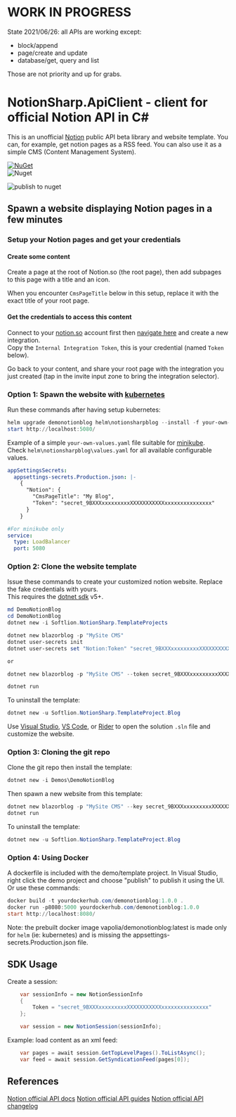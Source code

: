 # WORK IN PROGRESS  

State 2021/06/26: all APIs are working except:
- block/append
- page/create and update
- database/get, query and list

Those are not priority and up for grabs.


# NotionSharp.ApiClient - client for official Notion API in C#

This is an unofficial [Notion](https://notion.so) public API beta library and website template. You can, for example, get notion pages as a RSS feed. You can also use it as a simple CMS (Content Management System).

[![NuGet][nuget-img]][nuget-link]  
![Nuget](https://img.shields.io/nuget/dt/Softlion.NotionSharp.ApiClient)

![publish to nuget](https://github.com/softlion/NotionSharp/workflows/publish%20to%20nuget/badge.svg)

[nuget-link]: https://www.nuget.org/packages/Softlion.NotionSharp.ApiClient/
[nuget-img]: https://img.shields.io/nuget/v/Softlion.NotionSharp.ApiClient

## Spawn a website displaying Notion pages in a few minutes

### Setup your Notion pages and get your credentials

#### Create some content  
  Create a page at the root of Notion.so (the root page), then add subpages to this page with a title and an icon.

  When you encounter `CmsPageTitle` below in this setup, replace it with the exact title of your root page.

#### Get the credentials to access this content

  Connect to your [notion.so](notion.so) account first then [navigate here](https://www.notion.so/my-integrations) and create a new integration.  
  Copy the `Internal Integration Token`, this is your credential (named `Token` below).

  Go back to your content, and share your root page with the integration you just created (tap in the invite input zone to bring the integration selector).
  
  


### Option 1: Spawn the website with [kubernetes](https://kubernetes.io/)

Run these commands after having setup kubernetes:

```powershell
helm upgrade demonotionblog helm\notionsharpblog --install -f your-own-values.yaml
start http://localhost:5080/
```

Example of a simple `your-own-values.yaml` file suitable for [minikube](https://kubernetes.io/fr/docs/setup/learning-environment/minikube/).  
Check `helm\notionsharpblog\values.yaml` for all available configurable values.

```yaml
appSettingsSecrets:
  appsettings-secrets.Production.json: |-
    {
      "Notion": {
        "CmsPageTitle": "My Blog",
        "Token": "secret_9BXXXxxxxxxxxxXXXXXXXXXXXxxxxxxxxxxxxxxx"
      }
    }

#For minikube only
service:
  type: LoadBalancer
  port: 5080
```
  
  





### Option 2: Clone the website template

Issue these commands to create your customized notion website. Replace the fake credentials with yours.  
This requires the [dotnet sdk](https://dotnet.microsoft.com/download) v5+.

```powershell
md DemoNotionBlog
cd DemoNotionBlog
dotnet new -i Softlion.NotionSharp.TemplateProjects
```

```powershell
dotnet new blazorblog -p "MySite CMS"
dotnet user-secrets init
dotnet user-secrets set "Notion:Token" "secret_9BXXXxxxxxxxxxXXXXXXXXXXXxxxxxxxxxxxxxxx"

or

dotnet new blazorblog -p "MySite CMS" --token secret_9BXXXxxxxxxxxxXXXXXXXXXXXxxxxxxxxxxxxxxx
```
```powershell
dotnet run
```

To uninstall the template:
```powershell
dotnet new -u Softlion.NotionSharp.TemplateProject.Blog
```

Use [Visual Studio](https://visualstudio.microsoft.com/), [VS Code](https://code.visualstudio.com/), or [Rider](https://www.jetbrains.com/rider/) to open the solution `.sln` file and customize the website.
  
  



### Option 3: Cloning the git repo

Clone the git repo then install the template:

```powershell
dotnet new -i Demos\DemoNotionBlog
```
Then spawn a new website from this template:
```powershell
dotnet new blazorblog -p "MySite CMS" --key secret_9BXXXxxxxxxxxxXXXXXXXXXXXxxxxxxxxxxxxxxx
dotnet run
```

To uninstall the template:
```powershell
dotnet new -u Softlion.NotionSharp.TemplateProject.Blog
``` 
  
  



### Option 4: Using Docker

A dockerfile is included with the demo/template project.
In Visual Studio, right click the demo project and choose "publish" to publish it using the UI.
Or use these commands:

```powershell
docker build -t yourdockerhub.com/demonotionblog:1.0.0 .
docker run -p8080:5000 yourdockerhub.com/demonotionblog:1.0.0
start http://localhost:8080/
```

Note: the prebuilt docker image vapolia/demonotionblog:latest is made only for `helm` (ie: kubernetes) and is missing the appsettings-secrets.Production.json file.
  
  
  


## SDK Usage

Create a session:

```csharp
    var sessionInfo = new NotionSessionInfo 
    {
        Token = "secret_9BXXXxxxxxxxxxXXXXXXXXXXXxxxxxxxxxxxxxxx"
    };

    var session = new NotionSession(sessionInfo);
```

Example: load content as an xml feed:

```csharp
    var pages = await session.GetTopLevelPages().ToListAsync();
    var feed = await session.GetSyndicationFeed(pages[0]);
```

## References

[Notion official API docs](https://developers.notion.com/reference/intro)
[Notion official API guides](https://developers.notion.com/docs)
[Notion official API changelog](https://developers.notion.com/changelog)


